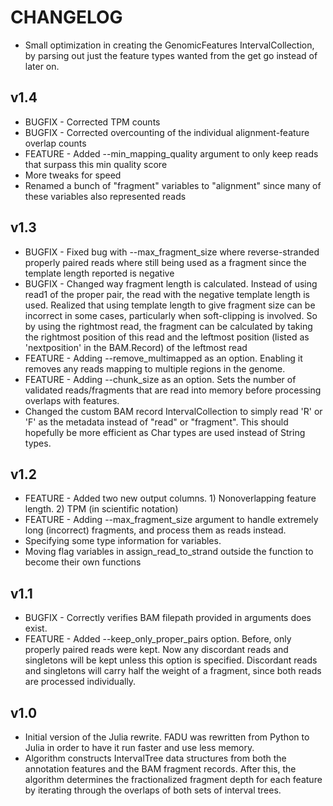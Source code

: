 # CHANGELOG

* Small optimization in creating the GenomicFeatures IntervalCollection, by parsing out just the feature types wanted from the get go instead of later on.

## v1.4
* BUGFIX - Corrected TPM counts
* BUGFIX - Corrected overcounting of the individual alignment-feature overlap counts
* FEATURE - Added --min\_mapping\_quality argument to only keep reads that surpass this min quality score
* More tweaks for speed
* Renamed a bunch of "fragment" variables to "alignment" since many of these variables also represented reads

## v1.3
* BUGFIX - Fixed bug with --max\_fragment\_size where reverse-stranded properly paired reads where still being used as a fragment since the template length reported is negative
* BUGFIX - Changed way fragment length is calculated.  Instead of using read1 of the proper pair, the read with the negative template length is used.  Realized that using template length to give fragment size can be incorrect in some cases, particularly when soft-clipping is involved.  So by using the rightmost read, the fragment can be calculated by taking the rightmost position of this read and the leftmost position (listed as 'nextposition' in the BAM.Record) of the leftmost read
* FEATURE - Adding --remove\_multimapped as an option.  Enabling it removes any reads mapping to multiple regions in the genome.
* FEATURE - Adding --chunk_size as an option.  Sets the number of validated reads/fragments that are read into memory before processing overlaps with features.
* Changed the custom BAM record IntervalCollection to simply read 'R' or 'F' as the metadata instead of "read" or "fragment".  This should hopefully be more efficient as Char types are used instead of String types.

## v1.2
* FEATURE - Added two new output columns.  1) Nonoverlapping feature length. 2) TPM (in scientific notation)
* FEATURE - Adding --max\_fragment\_size argument to handle extremely long (incorrect) fragments, and process them as reads instead.
* Specifying some type information for variables.
* Moving flag variables in assign_read_to_strand outside the function to become their own functions


## v1.1
* BUGFIX - Correctly verifies BAM filepath provided in arguments does exist.
* FEATURE - Added --keep\_only\_proper\_pairs option.  Before, only properly paired reads were kept.  Now any discordant reads and singletons will be kept unless this option is specified.  Discordant reads and singletons will carry half the weight of a fragment, since both reads are processed individually.

## v1.0
* Initial version of the Julia rewrite.  FADU was rewritten from Python to Julia in order to have it run faster and use less memory.
* Algorithm constructs IntervalTree data structures from both the annotation features and the BAM fragment records. After this, the algorithm determines the fractionalized fragment depth for each feature by iterating through the overlaps of both sets of interval trees.
